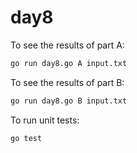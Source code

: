 # day8
To see the results of part A:

```bash
go run day8.go A input.txt
```

To see the results of part B:

```bash
go run day8.go B input.txt
```

To run unit tests:

```bash
go test
```
